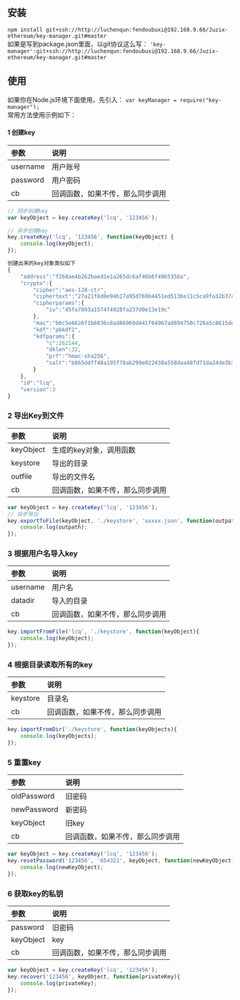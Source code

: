 安装
-----
`npm install git+ssh://http://luchenqun:fendoubuxi@192.168.9.66/Juzix-ethereum/key-manager.git#master`   
如果是写到package.json里面，以git协议这么写：
`'key-manager':git+ssh://http://luchenqun:fendoubuxi@192.168.9.66/Juzix-ethereum/key-manager.git#master`

使用
-----
如果你在Node.js环境下面使用，先引入：
`var keyManager = require("key-manager");`   
常用方法使用示例如下：   
#### 1 创建key
|     参数       |             说明                   |
| :------------    | :--------------------------------- |
| username         | 用户账号                            |
| password         | 用户密码                            |
| cb                | 回调函数，如果不传，那么同步调用      |
```JavaScript
// 同步创建key
var keyObject = key.createKey('lcq', '123456');

// 异步创建key
key.createKey('lcq', '123456', function(keyObject) {
    console.log(keyObject);
});

创建出来的key对象类似如下
{
    "address":"f268ae4b262baed1e1a265dc6af46b6f496535ba",
    "crypto":{
        "cipher":"aes-128-ctr",
        "ciphertext":"27a21f8d8e94b17a95d769b4451ed513be11c5ca9fa32b37cc4cee463c9b9705",
        "cipherparams":{
            "iv":"45fa7893a1574f4928fa237d0e13e19c"
        },
        "mac":"b0c5e6626f1b6036c8ad86960d441f64967ad894750c726a5c8615dd3facbcc5",
        "kdf":"pbkdf2",
        "kdfparams":{
            "c":262144,
            "dklen":32,
            "prf":"hmac-sha256",
            "salt":"b865ddff48a195f78ab299e022430a558daa48fd71da24de3b3da55b034d811b"
        }
    },
    "id":"lcq",
    "version":3
}
```

### 2 导出Key到文件
|     参数      |             说明                   |
| :------------   | :--------------------------------- |
| keyObject       | 生成的key对象，调用函数               |
| keystore        | 导出的目录                            |
| outfile        | 导出的文件名                            |
| cb              | 回调函数，如果不传，那么同步调用      |
```JavaScript
var keyObject = key.createKey('lcq', '123456');
// 异步导出
key.exportToFile(keyObject, './keystore', 'xxxxx.json', function(outpath){
    console.log(outpath);
});
```

### 3 根据用户名导入key
|     参数      |             说明                   |
| :------------   | :--------------------------------- |
| username       | 用户名               |
| datadir        | 导入的目录                            |
| cb              | 回调函数，如果不传，那么同步调用      |
```JavaScript
key.importFromFile('lcq', './keystore', function(keyObject){
    console.log(keyObject);
});
```

### 4 根据目录读取所有的key
|     参数      |             说明                   |
| :------------   | :--------------------------------- |
| keystore       | 目录名               |
| cb              | 回调函数，如果不传，那么同步调用      |
```JavaScript
key.importFromDir('./keystore', function(keyObjects){
    console.log(keyObjects);
});
```

### 5 重置key
|     参数      |             说明                   |
| :------------   | :--------------------------------- |
| oldPassword       | 旧密码               |
| newPassword       | 新密码               |
| keyObject       | 旧key               |
| cb              | 回调函数，如果不传，那么同步调用      |
```JavaScript
var keyObject = key.createKey('lcq', '123456');
key.resetPassword('123456', '654321', keyObject, function(newKeyObject){
    console.log(newKeyObject);
});
```

### 6 获取key的私钥
|     参数      |             说明                   |
| :------------   | :--------------------------------- |
| password       | 旧密码               |
| keyObject       | key               |
| cb              | 回调函数，如果不传，那么同步调用      |
```JavaScript
var keyObject = key.createKey('lcq', '123456');
key.recover('123456', keyObject, function(privateKey){
    console.log(privateKey);
});
```
